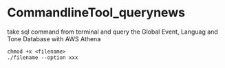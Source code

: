 # CommandlineTool_querynews

take sql command from terminal and query the Global Event, Languag and Tone Database with AWS Athena
```
chmod +x <filename>
./filename --option xxx
```
